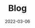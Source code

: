 ---
title: "Blog"
date: 2022-03-06
layout: "blog"
slug: "blog"
menu:
    main:
        weight: 2
        params: 
            icon: messages
---